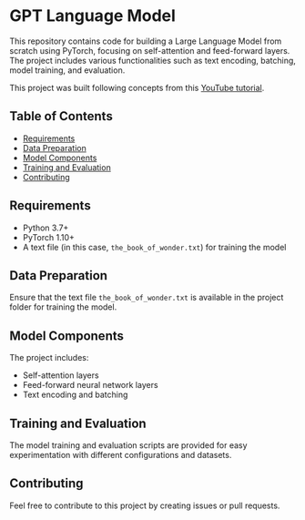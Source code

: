 # **GPT Language Model**

This repository contains code for building a Large Language Model from scratch using PyTorch, focusing on self-attention and feed-forward layers. The project includes various functionalities such as text encoding, batching, model training, and evaluation.

This project was built following concepts from this [YouTube tutorial](https://www.youtube.com/watch?v=UU1WVnMk4E8).

## **Table of Contents**
- [Requirements](#requirements)
- [Data Preparation](#data-preparation)
- [Model Components](#model-components)
- [Training and Evaluation](#training-and-evaluation)
- [Contributing](#contributing)

## **Requirements**
- Python 3.7+
- PyTorch 1.10+
- A text file (in this case, `the_book_of_wonder.txt`) for training the model

## **Data Preparation**
Ensure that the text file `the_book_of_wonder.txt` is available in the project folder for training the model.

## **Model Components**
The project includes:
- Self-attention layers
- Feed-forward neural network layers
- Text encoding and batching

## **Training and Evaluation**
The model training and evaluation scripts are provided for easy experimentation with different configurations and datasets.

## **Contributing**
Feel free to contribute to this project by creating issues or pull requests.
